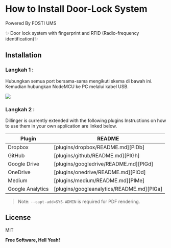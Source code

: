 # How to Install Door-Lock System

Powered By FOSTI UMS

✨ Door lock system with fingerprint and RFID (Radio-frequency identification)✨  

## Installation
### Langkah 1 :
Hubungkan semua port bersama-sama mengikuti skema di bawah ini. Kemudian hubungkan NodeMCU ke PC melalui kabel USB. 

![](https://raw.githubusercontent.com/imaana/door-lock/main/assets/1.jpeg)


### Langkah 2 :

Dillinger is currently extended with the following plugins
Instructions on how to use them in your own application are linked below.

| Plugin | README |
| ------ | ------ |
| Dropbox | [plugins/dropbox/README.md][PlDb] |
| GitHub | [plugins/github/README.md][PlGh] |
| Google Drive | [plugins/googledrive/README.md][PlGd] |
| OneDrive | [plugins/onedrive/README.md][PlOd] |
| Medium | [plugins/medium/README.md][PlMe] |
| Google Analytics | [plugins/googleanalytics/README.md][PlGa] |


> Note: `--capt-add=SYS-ADMIN` is required for PDF rendering.


## License

MIT

**Free Software, Hell Yeah!**
